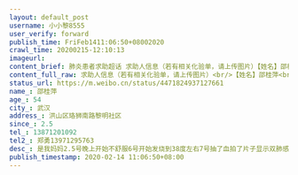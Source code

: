 ```yaml
---
layout: default_post
username: 小小黎8555
user_verify: forward
publish_time: FriFeb1411:06:50+08002020
crawl_time: 20200215-12:10:13
imageurl: 
content_brief: 肺炎患者求助超话 求助人信息（若有相关化验单，请上传图片）【姓名】邵桂萍【年龄】54【所在城市】武汉【所在小区、社区】洪山区珞狮南路黎明社区【患病时间】2.5【联系方式】13871201092【其他紧急联系人】郑勇13971295763【病情描述】 是我妈妈 2.5号晚上开始不舒服 6号开始发烧到38度 ...全文
content_full_raw: 求助人信息（若有相关化验单，请上传图片）<br/>【姓名】邵桂萍<br/>【年龄】54<br/>【所在城市】武汉<br/>【所在小区、社区】洪山区珞狮南路黎明社区<br/>【患病时间】2.5<br/>【联系方式】13871201092<br/>【其他紧急联系人】郑勇13971295763<br/>【病情描述】是我妈妈2.5号晚上开始不舒服6号开始发烧到38度左右7号抽了血拍了片子显示双肺感染当时医生就说要住院只有回家8号安排去酒店隔离依然一直发烧人很难受12号晚上在公交上被拖了三个多小时到了沌口体育馆羽毛球馆方舱就跟新闻说的一样公交上到处接人当时在车上我妈就很难受了到了后路都走不了护士还说怎么送到这里来了当天氧饱和度就不好13号早上氧饱和度好些还是发烧吃了退烧药好些了今天14号又开始发烧人很难受我妈说没有针没有药就是在吸氧不是说重了往医院转吗？？并没有！本来轻症拖着越来越严重了求好心人反应转往医院！！还有谁知道沌口方舱电话的也请告诉我谢谢好心人联系！！
status_url: https://m.weibo.cn/status/4471824937127661
name_: 邵桂萍
age_: 54
city_: 武汉
address_: 洪山区珞狮南路黎明社区
since_: 2.5
tel_: 13871201092
tel2_: 郑勇13971295763
desc_: 是我妈妈2.5号晚上开始不舒服6号开始发烧到38度左右7号抽了血拍了片子显示双肺感染当时医生就说要住院只有回家8号安排去酒店隔离依然一直发烧人很难受12号晚上在公交上被拖了三个多小时到了沌口体育馆羽毛球馆方舱就跟新闻说的一样公交上到处接人当时在车上我妈就很难受了到了后路都走不了护士还说怎么送到这里来了当天氧饱和度就不好13号早上氧饱和度好些还是发烧吃了退烧药好些了今天14号又开始发烧人很难受我妈说没有针没有药就是在吸氧不是说重了往医院转吗？？并没有！本来轻症拖着越来越严重了求好心人反应转往医院！！还有谁知道沌口方舱电话的也请告诉我谢谢好心人联系！！
publish_timestamp: 2020-02-14 11:06:50+08:00
---
```

